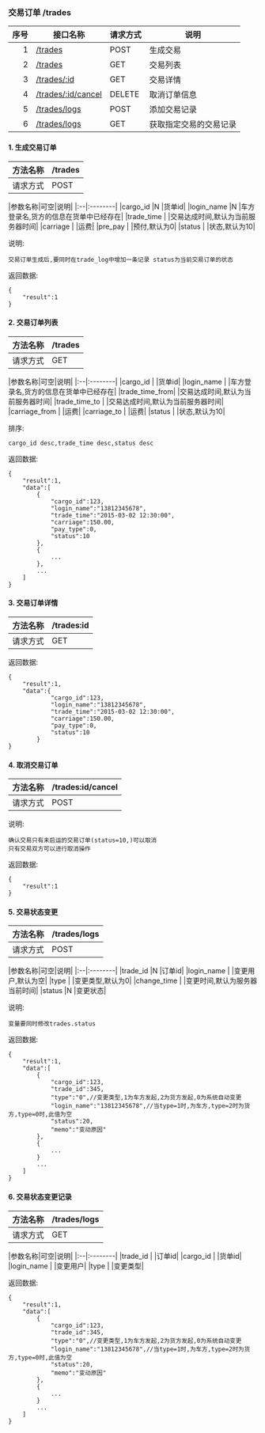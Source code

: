 ### 交易订单 /trades

序号		|接口名称  |请求方式|说明
------:|--------|-------------------|------------------
 1|[/trades](#add_trade)				|POST 	|生成交易
 2|[/trades](#trade_list)				|GET 	|交易列表
 3|[/trades/:id](#view_trade)		|GET 	|交易详情
 4|[/trades/:id/cancel](#trades_cancel)	|DELETE|取消订单信息
 5|[/trades/logs](#trade_log)		|POST	|添加交易记录
 6|[/trades/logs](#add_trade_log)	|GET	|获取指定交易的交易记录 
 

#### 1. <label id="add_trade">生成交易订单</label>

|方法名称|/trades|
|:----|:--------|
|请求方式|POST|

|参数名称|可空|说明|
|:--|:--------|
|cargo_id		|N	|货单id|
|login_name	|N	|车方登录名,货方的信息在货单中已经存在|
|trade_time	|	|交易达成时间,默认为当前服务器时间|
|carriage		|	|运费|
|pre_pay		|	|预付,默认为0|
|status			|	|状态,默认为10|

说明:

	交易订单生成后,要同时在trade_log中增加一条记录 status为当前交易订单的状态
	
返回数据:
>
	{
		"result":1
	}
 
#### 2. <label id="trade_list">交易订单列表</label>

|方法名称|/trades|
|:----|:--------|
|请求方式|GET|

|参数名称|可空|说明|
|:--|:--------|
|cargo_id		|	|货单id|
|login_name		|	|车方登录名,货方的信息在货单中已经存在|
|trade_time_from|	|交易达成时间,默认为当前服务器时间|
|trade_time_to	|	|交易达成时间,默认为当前服务器时间|
|carriage_from	|	|运费|
|carriage_to	|	|运费|
|status			|	|状态,默认为10|

排序:

	cargo_id desc,trade_time desc,status desc

返回数据:
>
	{
		"result":1,
		"data":[
			{
				"cargo_id":123,
				"login_name":"13812345678",
				"trade_time":"2015-03-02 12:30:00",
				"carriage":150.00,
				"pay_type":0,
				"status":10
			},
			{
				...
			},
			...
		]
	}
 
#### 3. <label id="view_trade">交易订单详情</label>

|方法名称|/trades:id|
|:----|:--------|
|请求方式|GET|

返回数据:
>
	{
		"result":1,
		"data":{
				"cargo_id":123,
				"login_name":"13812345678",
				"trade_time":"2015-03-02 12:30:00",
				"carriage":150.00,
				"pay_type":0,
				"status":10
			}
	}

#### 4. <label id="trades_cancel">取消交易订单</label>

|方法名称|/trades:id/cancel|
|:----|:--------|
|请求方式|POST|

说明:
	
	确认交易只有未启运的交易订单(status=10,)可以取消
	只有交易双方可以进行取消操作
	
返回数据:
>
	{
		"result":1
	}
#### 5. <label id="add_trade_log">交易状态变更</label>

|方法名称|/trades/logs|
|:----|:--------|
|请求方式|POST|

|参数名称|可空|说明|
|:--|:--------|
|trade_id		|N	|订单id|
|login_name	|	|变更用户,默认为空|
|type			|	|变更类型,默认为0|
|change_time	|	|变更时间,默认为服务器当前时间|
|status			|N	|变更状态|
	
说明:

	变量要同时修改trades.status	
	
返回数据:
>
	{
		"result":1,
		"data":[
			{
				"cargo_id":123,
				"trade_id":345,
				"type":"0",//变更类型,1为车方发起,2为货方发起,0为系统自动变更
				"login_name":"13812345678",//当type=1时,为车方,type=2时为货方,type=0时,此值为空
				"status":20,
				"memo":"变动原因"
			},
			{
				...
			}
			...
		]
	}
		
#### 6. <label id="trade_log">交易状态变更记录</label>

|方法名称|/trades/logs|
|:----|:--------|
|请求方式|GET|

|参数名称|可空|说明|
|:--|:--------|
|trade_id		|	|订单id|
|cargo_id		|	|货单id|
|login_name		|	|变更用户|
|type			|	|变更类型|
	
返回数据:
>
	{
		"result":1,
		"data":[
			{
				"cargo_id":123,
				"trade_id":345,
				"type":"0",//变更类型,1为车方发起,2为货方发起,0为系统自动变更
				"login_name":"13812345678",//当type=1时,为车方,type=2时为货方,type=0时,此值为空
				"status":20,
				"memo":"变动原因"
			},
			{
				...
			}
			...
		]
	}
	